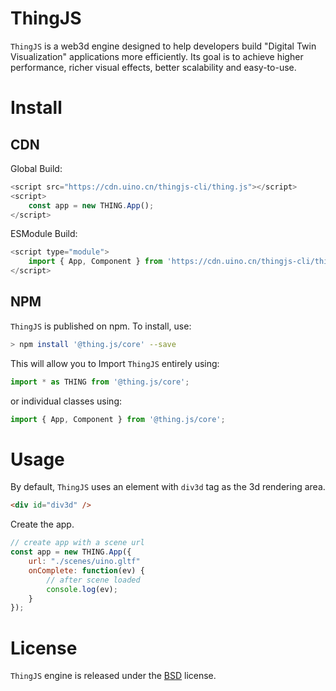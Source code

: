 # ThingJS

`ThingJS` is a web3d engine designed to help developers build "Digital Twin Visualization" applications more efficiently. Its goal is to achieve higher performance, richer visual effects, better scalability and easy-to-use.

# Install
<!-- install -->

## CDN
Global Build:
```javascript
<script src="https://cdn.uino.cn/thingjs-cli/thing.js"></script>
<script>
    const app = new THING.App();
</script>
```

ESModule Build:
```javascript
<script type="module">
    import { App, Component } from 'https://cdn.uino.cn/thingjs-cli/thing.esm.js';
</script>
```

## NPM 
`ThingJS` is published on npm. To install, use:
```bash
> npm install '@thing.js/core' --save	
```

This will allow you to Import `ThingJS` entirely using:
```javascript
import * as THING from '@thing.js/core';
```

or individual classes using:
```javascript
import { App, Component } from '@thing.js/core';
```

# Usage

By default, `ThingJS` uses an element with `div3d` tag as the 3d rendering area.
```html
<div id="div3d" />
```
Create the app.
```javascript
// create app with a scene url
const app = new THING.App({
    url: "./scenes/uino.gltf"
    onComplete: function(ev) {
        // after scene loaded
        console.log(ev);
    }
});
```

# License 

`ThingJS` engine is released under the [BSD](https://github.com/UINOSOFT/thingjs/blob/40f5a60d5e3e5f44a9013de036a1e064323409c6/LICENSE) license. 

